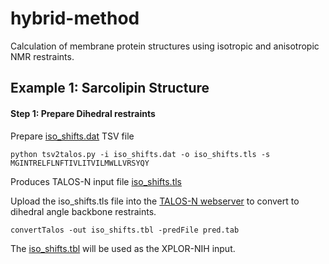 # hybrid-method

Calculation of membrane protein structures using isotropic and anisotropic NMR restraints.

## Example 1: Sarcolipin Structure

#### Step 1: Prepare Dihedral restraints

Prepare [iso_shifts.dat](example/sln/input_raw/iso_shifts.dat) TSV file

	python tsv2talos.py -i iso_shifts.dat -o iso_shifts.tls -s MGINTRELFLNFTIVLITVILMWLLVRSYQY

Produces TALOS-N input file [iso_shifts.tls](example/sln/input_raw/iso_shifts.tls)

Upload the iso_shifts.tls file into the [TALOS-N webserver](https://spin.niddk.nih.gov/bax/nmrserver/talosn/) to convert to dihedral angle backbone restraints. 
	
	convertTalos -out iso_shifts.tbl -predFile pred.tab
	
The [iso_shifts.tbl](example/sln/input_raw/iso_shifts.tbl) will be used as the XPLOR-NIH input.



